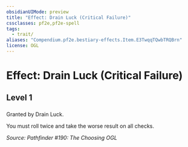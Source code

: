 ```yaml
---
obsidianUIMode: preview
title: "Effect: Drain Luck (Critical Failure)"
cssclasses: pf2e,pf2e-spell
tags:
  - trait/
aliases: "Compendium.pf2e.bestiary-effects.Item.E3TwqqTQwbTRQBrn"
license: OGL
---
```

# Effect: Drain Luck (Critical Failure)
## Level 1
### 






Granted by Drain Luck.

You must roll twice and take the worse result on all checks.

*Source: Pathfinder #190: The Choosing*
*OGL*
